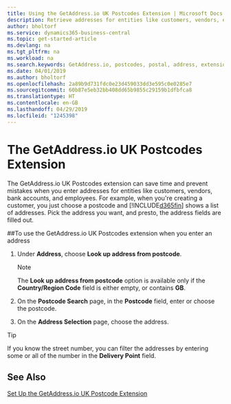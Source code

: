 ```yaml
---
title: Using the GetAddress.io UK Postcodes Extension | Microsoft Docs
description: Retrieve addresses for entities like customers, vendors, employees, and banks in the United Kingdom from the GetAddress.io service.
author: bholtorf
ms.service: dynamics365-business-central
ms.topic: get-started-article
ms.devlang: na
ms.tgt_pltfrm: na
ms.workload: na
ms.search.keywords: GetAddress.io, postcodes, postal, address, extension
ms.date: 04/01/2019
ms.author: bholtorf
ms.openlocfilehash: 2a89b9d731fdc0e23d459033dd3e595c0e0285e7
ms.sourcegitcommit: 60b87e5eb32bb408dd65b9855c29159b1dfbfca8
ms.translationtype: HT
ms.contentlocale: en-GB
ms.lasthandoff: 04/29/2019
ms.locfileid: "1245398"
---
```

# <a name="the-getaddressio-uk-postcodes-extension"></a>The GetAddress.io UK Postcodes Extension
The GetAddress.io UK Postcodes extension can save time and prevent mistakes when you enter addresses for entities like customers, vendors, bank accounts, and employees. For example, when you're creating a customer, you just choose a postcode and [!INCLUDE[d365fin](../../includes/d365fin_md.md)] shows a list of addresses. Pick the address you want, and presto, the address fields are filled out.  

##<a name="to-use-the-getaddressio-uk-postcodes-extension-when-you-enter-an-address"></a>To use the GetAddress.io UK Postcodes extension when you enter an address
1. Under **Address**, choose **Look up address from postcode**.  

    > [!NOTE]  
    >   The **Look up address from postcode** option is available only if the **Country/Region Code** field is either empty, or contains **GB**.
2. On the **Postcode Search** page, in the **Postcode** field, enter or choose the postcode.  
3. On the **Address Selection** page, choose the address.  

> [!TIP]  
>   If you know the street number, you can filter the addresses by entering some or all of the number in the **Delivery Point** field.


## <a name="see-also"></a>See Also
[Set Up the GetAddress.io UK Postcode Extension](uk-setup-postal-code-service.md)
